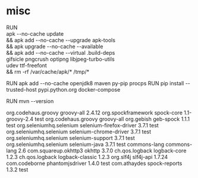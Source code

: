 # misc
RUN \
  apk --no-cache update \
  && apk add --no-cache --upgrade apk-tools \
  && apk upgrade --no-cache --available \
  && apk add --no-cache --virtual .build-deps \
    gifsicle pngcrush optipng libjpeg-turbo-utils \
    udev ttf-freefont  \
  && rm -rf /var/cache/apk/* /tmp/*


RUN apk add --no-cache openjdk8 maven py-pip procps
RUN pip install --trusted-host pypi.python.org docker-compose

RUN mvn --version


<dependencies>
        <dependency>
            <groupId>org.codehaus.groovy</groupId>
            <artifactId>groovy-all</artifactId>
            <version>2.4.12</version>
        </dependency>
        <dependency>
            <groupId>org.spockframework</groupId>
            <artifactId>spock-core</artifactId>
            <version>1.1-groovy-2.4</version>
            <scope>test</scope>
            <exclusions>
                <exclusion>
                    <groupId>org.codehaus.groovy</groupId>
                    <artifactId>groovy-all</artifactId>
                </exclusion>
            </exclusions>
        </dependency>
        <dependency>
            <groupId>org.gebish</groupId>
            <artifactId>geb-spock</artifactId>
            <version>1.1.1</version>
            <scope>test</scope>
        </dependency>
        <dependency>
            <groupId>org.seleniumhq.selenium</groupId>
            <artifactId>selenium-firefox-driver</artifactId>
            <version>3.7.1</version>
            <scope>test</scope>
        </dependency>
        <dependency>
            <groupId>org.seleniumhq.selenium</groupId>
            <artifactId>selenium-chrome-driver</artifactId>
            <version>3.7.1</version>
            <scope>test</scope>
        </dependency>
        <dependency>
            <groupId>org.seleniumhq.selenium</groupId>
            <artifactId>selenium-support</artifactId>
            <version>3.7.1</version>
            <scope>test</scope>
        </dependency>
        <dependency>
            <groupId>org.seleniumhq.selenium</groupId>
            <artifactId>selenium-java</artifactId>
            <version>3.7.1</version>
            <scope>test</scope>
        </dependency>
        <dependency>
            <groupId>commons-lang</groupId>
            <artifactId>commons-lang</artifactId>
            <version>2.6</version>
        </dependency>
        <dependency>
            <groupId>com.squareup.okhttp3</groupId>
            <artifactId>okhttp</artifactId>
            <version>3.7.0</version>
        </dependency>
        <dependency>
            <groupId>ch.qos.logback</groupId>
            <artifactId>logback-core</artifactId>
            <version>1.2.3</version>
        </dependency>
        <dependency>
            <groupId>ch.qos.logback</groupId>
            <artifactId>logback-classic</artifactId>
            <version>1.2.3</version>
        </dependency>
        <dependency>
            <groupId>org.slf4j</groupId>
            <artifactId>slf4j-api</artifactId>
            <version>1.7.24</version>
        </dependency>
        <dependency>
            <groupId>com.codeborne</groupId>
            <artifactId>phantomjsdriver</artifactId>
            <version>1.4.0</version>
            <scope>test</scope>
        </dependency>
        <dependency>
            <groupId>com.athaydes</groupId>
            <artifactId>spock-reports</artifactId>
            <version>1.3.2</version>
            <scope>test</scope>
        </dependency>
    </dependencies>
